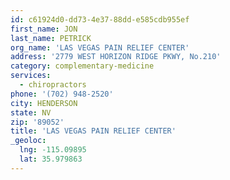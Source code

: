 ```yaml
---
id: c61924d0-dd73-4e37-88dd-e585cdb955ef
first_name: JON
last_name: PETRICK
org_name: 'LAS VEGAS PAIN RELIEF CENTER'
address: '2779 WEST HORIZON RIDGE PKWY, No.210'
category: complementary-medicine
services:
  - chiropractors
phone: '(702) 948-2520'
city: HENDERSON
state: NV
zip: '89052'
title: 'LAS VEGAS PAIN RELIEF CENTER'
_geoloc:
  lng: -115.09895
  lat: 35.979863
---
```

